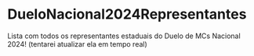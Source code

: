 # DueloNacional2024Representantes
Lista com todos os representantes estaduais do Duelo de MCs Nacional 2024! (tentarei atualizar ela em tempo real)

